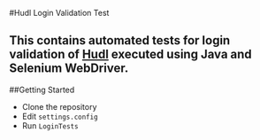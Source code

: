 #Hudl Login Validation Test

This contains automated tests for login validation of [Hudl](https://www.hudl.com/login) executed using 
Java and Selenium WebDriver.
---
##Getting Started
* Clone the repository
* Edit `settings.config`
* Run `LoginTests`
